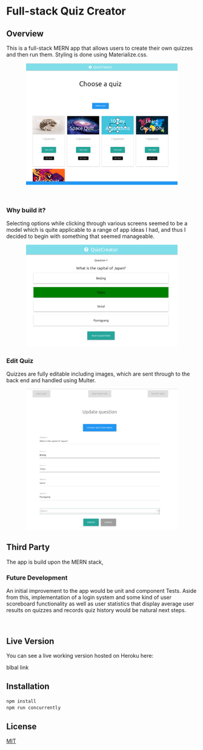 # Full-stack Quiz Creator

## Overview
This is a full-stack MERN app that allows users to create their own quizzes and then run them. Styling is done using Materialize.css.

<p align="center">
   <img src="siteimages/choosequiz.png" width="400px" />
</p>

&nbsp;

### Why build it?
Selecting options while clicking through various screens seemed to be a model which is quite applicable to a range of app ideas I had, and thus I decided to begin with something that seemed manageable.

<p align="center">
   <img src="siteimages/selectanswer.png" width="400px" />
</p>

### Edit Quiz
Quizzes are fully editable including images, which are sent through to the back end and handled using Multer.

<p align="center">
   <img src="siteimages/editquiz.png" width="400px" />
</p>

## Third Party
The app is build upon the MERN stack, 


### Future Development
An initial improvement to the app would be unit and component Tests. Aside from this, implementation of a login system and some kind of user scoreboard functionality as well as user statistics that display average user results on quizzes and records quiz history would be natural next steps.


&nbsp;

## Live Version
You can see a live working version hosted on Heroku here:

blbal link


## Installation 
```bash
npm install
npm run concurrently 
```


## License
[MIT](https://choosealicense.com/licenses/mit/)
